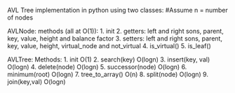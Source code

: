 AVL Tree implementation in python using two classes:
#Assume n = number of nodes

  AVLNode:
    methods (all at O(1)):
      1. init
      2. getters: left and right sons, parent, key, value, height and balance factor
      3. setters: left and right sons, parent, key, value, height, virtual_node and not_virtual
      4. is_virtual()
      5. is_leaf()
      
  AVLTree:
    Methods:
      1. init O(1)
      2. search(key) O(logn)
      3. insert(key, val) O(logn)
      4. delete(node) O(logn)
      5. successor(node) O(logn)
      6. minimum(root) O(logn)
      7. tree_to_array() O(n)
      8. split(node) O(logn)
      9. join(key,val) O(logn)
